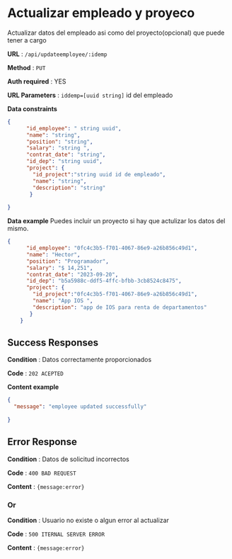 # Actualizar empleado y proyeco

Actualizar datos del empleado asi como del proyecto(opcional) que puede tener a cargo 

**URL** : `/api/updateemployee/:idemp`

**Method** : `PUT`

**Auth required** : YES

**URL Parameters** : `iddemp=[uuid string]` id del empleado

**Data constraints**

```json
{
      "id_employee": " string uuid",
      "name": "string",
      "position": "string",
      "salary": "string ",
      "contrat_date": "string",
      "id_dep": "string uuid",
      "project": {
        "id_project":"string uuid id de empleado",
        "name": "string",
        "description": "string"
       }
    
}
```

**Data example** 
Puedes incluir un proyecto si hay que actulizar los datos del mismo.

```json
{
      "id_employee": "0fc4c3b5-f701-4067-86e9-a26b856c49d1",
      "name": "Hector",
      "position": "Programador",
      "salary": "$ 14,251",
      "contrat_date": "2023-09-20",
      "id_dep": "b5a5988c-ddf5-4ffc-bfbb-3cb8524c8475",
      "project": {
        "id_project":"0fc4c3b5-f701-4067-86e9-a26b856c49d1",
        "name": "App IOS ",
        "description": "app de IOS para renta de departamentos"
       }
    }
```

## Success Responses

**Condition** : Datos correctamente proporcionados 

**Code** : `202 ACEPTED`

**Content example** 

```json
{
  "message": "employee updated successfully"
   
}
```

## Error Response

**Condition** : Datos de solicitud incorrectos 

**Code** : `400 BAD REQUEST`

**Content** : `{message:error}`

### Or

**Condition** : Usuario no existe o algun error al actualizar

**Code** : `500 ITERNAL SERVER ERROR`

**Content** : `{message:error}`

